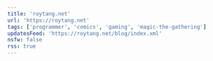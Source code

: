 ```yaml
---
title: 'roytang.net'
url: 'https://roytang.net'
tags: ['programmer', 'comics', 'gaming', 'magic-the-gathering']
updatesFeed: 'https://roytang.net/blog/index.xml'
nsfw: false
rss: true
---
```

